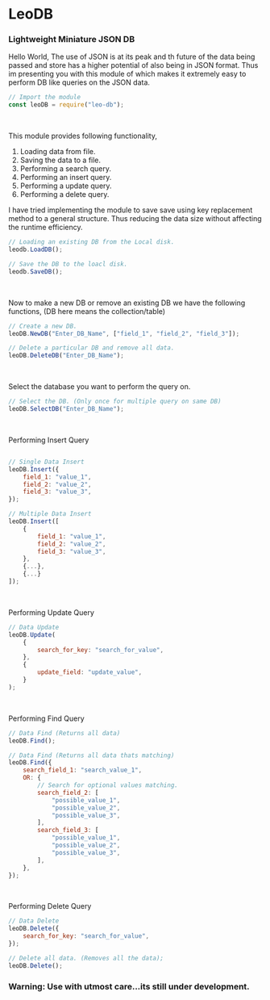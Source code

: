 # LeoDB

### Lightweight Miniature JSON DB

Hello World, The use of JSON is at its peak and th future of the data being passed and store has a higher potential of also being in JSON format. Thus im presenting you with this module of which makes it extremely easy to perform DB like queries on the JSON data.

```jsx
// Import the module
const leoDB = require("leo-db");
```

<br/>

This module provides following functionality,

1. Loading data from file.
2. Saving the data to a file.
3. Performing a search query.
4. Performing an insert query.
5. Performing a update query.
6. Performing a delete query.

I have tried implementing the module to save save using key replacement method to a general structure. Thus reducing the data size without affecting the runtime efficiency.

```jsx
// Loading an existing DB from the Local disk.
leodb.LoadDB();

// Save the DB to the loacl disk.
leodb.SaveDB();
```

<br/>

Now to make a new DB or remove an existing DB we have the following functions, (DB here means the collection/table)

```jsx
// Create a new DB.
leoDB.NewDB("Enter_DB_Name", ["field_1", "field_2", "field_3"]);

// Delete a particular DB and remove all data.
leoDB.DeleteDB("Enter_DB_Name");
```

<br/>

Select the database you want to perform the query on.

```jsx
// Select the DB. (Only once for multiple query on same DB)
leoDB.SelectDB("Enter_DB_Name");
```

<br/>

Performing Insert Query

```jsx

// Single Data Insert
leoDB.Insert({
    field_1: "value_1",
    field_2: "value_2",
    field_3: "value_3",
});

// Multiple Data Insert
leoDB.Insert([
    {
        field_1: "value_1",
        field_2: "value_2",
        field_3: "value_3",
    },
    {...},
    {...}
]);
```

<br/>

Performing Update Query

```jsx
// Data Update
leoDB.Update(
    {
        search_for_key: "search_for_value",
    },
    {
        update_field: "update_value",
    }
);
```

<br/>

Performing Find Query

```jsx
// Data Find (Returns all data)
leoDB.Find();

// Data Find (Returns all data thats matching)
leoDB.Find({
    search_field_1: "search_value_1",
    OR: {
        // Search for optional values matching.
        search_field_2: [
            "possible_value_1",
            "possible_value_2",
            "possible_value_3",
        ],
        search_field_3: [
            "possible_value_1",
            "possible_value_2",
            "possible_value_3",
        ],
    },
});
```

<br/>

Performing Delete Query

```jsx
// Data Delete
leoDB.Delete({
    search_for_key: "search_for_value",
});

// Delete all data. (Removes all the data);
leoDB.Delete();
```

### Warning: Use with utmost care...its still under development.
